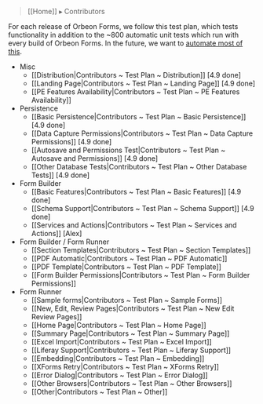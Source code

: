 > [[Home]] ▸ Contributors

For each release of Orbeon Forms, we follow this test plan, which tests functionality in addition to the ~800 automatic unit tests which run with every build of Orbeon Forms. In the future, we want to [automate most of this](https://github.com/orbeon/orbeon-forms/issues/227).

- Misc
    - [[Distribution|Contributors ~ Test Plan ~ Distribution]] [4.9 done]
    - [[Landing Page|Contributors ~ Test Plan ~ Landing Page]] [4.9 done]
    - [[PE Features Availability|Contributors ~ Test Plan ~ PE Features Availability]]
- Persistence
    - [[Basic Persistence|Contributors ~ Test Plan ~ Basic Persistence]] [4.9 done]
    - [[Data Capture Permissions|Contributors ~ Test Plan ~ Data Capture Permissions]] [4.9 done]
    - [[Autosave and Permissions Test|Contributors ~ Test Plan ~ Autosave and Permissions]] [4.9 done]
    - [[Other Database Tests|Contributors ~ Test Plan ~ Other Database Tests]] [4.9 done]
- Form Builder
    - [[Basic Features|Contributors ~ Test Plan ~ Basic Features]] [4.9 done]
    - [[Schema Support|Contributors ~ Test Plan ~ Schema Support]] [4.9 done]
    - [[Services and Actions|Contributors ~ Test Plan ~ Services and Actions]] [Alex]
- Form Builder / Form Runner
    - [[Section Templates|Contributors ~ Test Plan ~ Section Templates]]
    - [[PDF Automatic|Contributors ~ Test Plan ~ PDF Automatic]]
    - [[PDF Template|Contributors ~ Test Plan ~ PDF Template]]
    - [[Form Builder Permissions|Contributors ~ Test Plan ~ Form Builder Permissions]]
- Form Runner
    - [[Sample forms|Contributors ~ Test Plan ~ Sample Forms]]
    - [[New, Edit, Review Pages|Contributors ~ Test Plan ~ New Edit Review Pages]]
    - [[Home Page|Contributors ~ Test Plan ~ Home Page]]
    - [[Summary Page|Contributors ~ Test Plan ~ Summary Page]]
    - [[Excel Import|Contributors ~ Test Plan ~ Excel Import]]
    - [[Liferay Support|Contributors ~ Test Plan ~ Liferay Support]]
    - [[Embedding|Contributors ~ Test Plan ~ Embedding]]
    - [[XForms Retry|Contributors ~ Test Plan ~ XForms Retry]]
    - [[Error Dialog|Contributors ~ Test Plan ~ Error Dialog]]
    - [[Other Browsers|Contributors ~ Test Plan ~ Other Browsers]]
    - [[Other|Contributors ~ Test Plan ~ Other]]